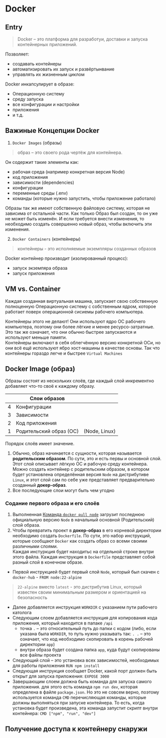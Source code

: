 # Docker

## Entry
> Docker – это платформа для разработуи, доставки и запуска контейнерных приложений.

Позволяет:
- создавать контейнеры
- автоматизировать их запуск и развёртынвание
- управлять их жизненным циклом

Docker инкапсулирует в образе:
- Операционную систему
- среду запуска
- все конфигурации и настройки
- приложения
- и т.д.

## Важиные Концепции Docker
1. `Docker Images` (образы)
> образ – это своего рода чертёж для контейнера.

Он содержит такие элементы как:
- рабочая среда (например конкретная версия Node)
- код приложения
- зависимости (dependencies)
- конфигурации
- переменные среды (.env)
- команды (которые нужно запустить, чтобы приложение работало)

Образы так же имеют собственную файловую систему, которая не зависима от остальной части. Как только Образ был создан, то он уже не может быть изменён. И если требуется внести изменения, то необходимо создать совершенно новый образ, чтобы включить эти изменения.

2. `Docker Containers` (контейнеры)
> контейнеры - это исполняемые экземпляры созданных образов

Docker контейнер производит (изолированный процесс):
- запуск экземпяра образа
- запуск приложения
 
## VM vs. Container
Каждая созданная виртуальная машина, запускает свою собственную полноценную Операционную систему с собственным ядром, которое работает поверх операционной сисиемы рабочего компьютера. 

Контейнеры этого не делают! Они используют ядро ОС рабочего компьютера, поэтому они более лёгкие и менее ресурсо-затратные. Это так же означает, что они обычно быстрее запускаются и используют меньше памяти.  
Контейнеры включают в себя облегчённую версию конкретной ОСи, но они всё ещё используют ябро хост-машины в качестве основы. Так что контейнеры гораздо легче и быстрее `Virtual Machines`

## Docker Image (образ)
Образы состоят из нескольких слоёв, где каждый слой инкрементно добавляет что-то своё к каждому образу.

|     | Слои образов            |               |
| --- | ----------------------- | ------------- |
| 4   | Конфигурации            |               |
| 3   | Зависимости             |               |
| 2   | Код приложения          |               |
| 1   | Родительский образ (ОС) | (Node, Linux) |

Порядок слоёв имеет значение.  
1. Обычно, образ начинается с сущности, которая называется **родительским образом**. По сути, это и есть первы и основной слой. Этот слой описывает лёгкую ОС и рабочую среду контейнера. Можно создать контейнер с родительским образом, в котором будет установлена определённая версия `Node` на дистрибутиве `Linux`, и этот слой сам по себе уже представляет предварительно созданный **докер-образ**.  
2. Все последующие слои могут быть чем угодно

### Содание первого образа и его слоёв
1. Выполненная [Команда `docker pull node`](./commands.md/#команда-pull) загрузит последнюю официальную версию `Node` в начальный основной (Родительский) слой образа.  
2. Чтобы превратить проект в **докер-образ** в его корневой директории необходимо создать `Dockerfile`. По сути, это набор инструкций, которые сообщают `Docker` как создать образ со всеми своими различными слоями.  
Каждая инстуркция будет находитьс на отдельной строке внутри этого файла. Каждая инструкция в `Dockerfile` представляет собой разный слой в конечном образе.  
- Первой инструкцией будет первый слой `Node`, который был скачен с `docker-hub` - `FROM node:22-alpine` 
> `22-alpine` вместо `latest` - это дистрибутив Linux, который известен своим минимальным размером и ориентацией на безопасность
- Далее добавляется инструкция `WORKDIR` с указанием пути рабочего католога
- Следующим слоем добавляется инструкция для копирования кода приложения, который находится в папаке  `/api`
  + точка `.` – это относительный путь до папки с кодом (либо, если указана была `WORKDIR`, то путь нужно указывать так: `. .` – это означает, что код необходимо скопировать в корень рабочей директории `app`)
  + внутри образа будет создана папка `app`, куда будут скопированы все файлы проекта
- Следующий слой – это установка всех зависимостей, необходимых для работы приложения `RUN npm install`
- Следующая инструкция сообщает Docker, какой порт должен быть открыт для запуска приложения: `EXPOSE 3000`
- Завершающим слоем должна быть команда для запуска самого приложения. для этого есть команда `npm run dev`, которая определена в файле `package.json`. Но это не совсем верно, поэтому используется команда `CMD` перечисляющая команды, которые должны выполняться при запуске контейнера. То есть, когда установка будет произведена, эта команда запустит скрипт внутри контейнера: `CMD ["npm", "run", "dev"]`

## Получение доступа к контейнеру снаружи
